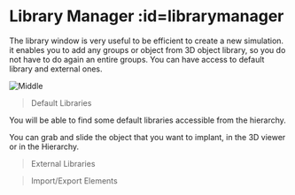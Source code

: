 # Library Manager :id=librarymanager

The library window is very useful to be efficient to create a new simulation. it enables you to add any groups or object from 3D object library, so you do not have to do again an entire groups. You can have access to default library and external ones.

![Middle](Images/LibraryManager.png ':size=500')

>Default Libraries

You will be able to find some default libraries accessible from the hierarchy.

You can grab and slide the object that you want to implant, in the 3D viewer or in the Hierarchy.

>External Libraries

>Import/Export Elements